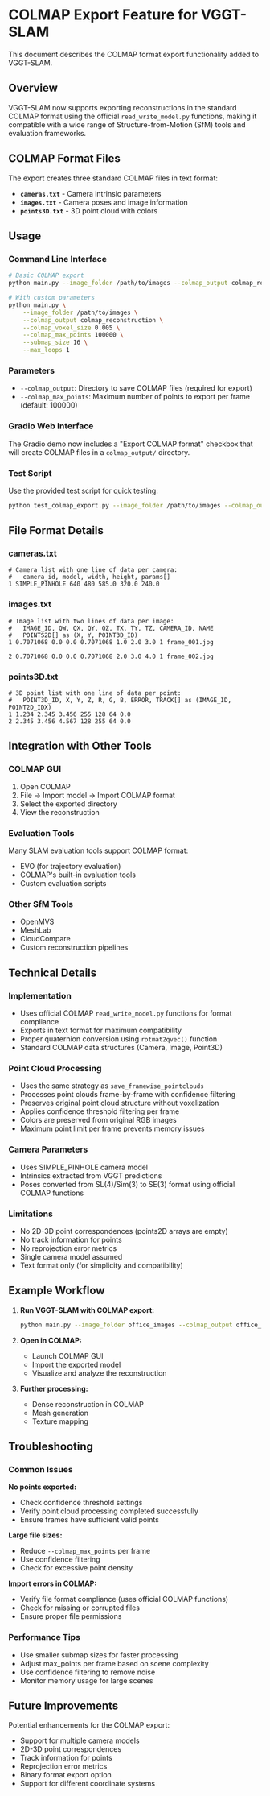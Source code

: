 # COLMAP Export Feature for VGGT-SLAM

This document describes the COLMAP format export functionality added to VGGT-SLAM.

## Overview

VGGT-SLAM now supports exporting reconstructions in the standard COLMAP format using the official `read_write_model.py` functions, making it compatible with a wide range of Structure-from-Motion (SfM) tools and evaluation frameworks.

## COLMAP Format Files

The export creates three standard COLMAP files in text format:

- **`cameras.txt`** - Camera intrinsic parameters
- **`images.txt`** - Camera poses and image information  
- **`points3D.txt`** - 3D point cloud with colors

## Usage

### Command Line Interface

```bash
# Basic COLMAP export
python main.py --image_folder /path/to/images --colmap_output colmap_reconstruction

# With custom parameters
python main.py \
    --image_folder /path/to/images \
    --colmap_output colmap_reconstruction \
    --colmap_voxel_size 0.005 \
    --colmap_max_points 100000 \
    --submap_size 16 \
    --max_loops 1
```

### Parameters

- `--colmap_output`: Directory to save COLMAP files (required for export)
- `--colmap_max_points`: Maximum number of points to export per frame (default: 100000)

### Gradio Web Interface

The Gradio demo now includes a "Export COLMAP format" checkbox that will create COLMAP files in a `colmap_output/` directory.

### Test Script

Use the provided test script for quick testing:

```bash
python test_colmap_export.py --image_folder /path/to/images --colmap_output test_output
```

## File Format Details

### cameras.txt
```
# Camera list with one line of data per camera:
#   camera_id, model, width, height, params[]
1 SIMPLE_PINHOLE 640 480 585.0 320.0 240.0
```

### images.txt
```
# Image list with two lines of data per image:
#   IMAGE_ID, QW, QX, QY, QZ, TX, TY, TZ, CAMERA_ID, NAME
#   POINTS2D[] as (X, Y, POINT3D_ID)
1 0.7071068 0.0 0.0 0.7071068 1.0 2.0 3.0 1 frame_001.jpg

2 0.7071068 0.0 0.0 0.7071068 2.0 3.0 4.0 1 frame_002.jpg

```

### points3D.txt
```
# 3D point list with one line of data per point:
#   POINT3D_ID, X, Y, Z, R, G, B, ERROR, TRACK[] as (IMAGE_ID, POINT2D_IDX)
1 1.234 2.345 3.456 255 128 64 0.0
2 2.345 3.456 4.567 128 255 64 0.0
```

## Integration with Other Tools

### COLMAP GUI
1. Open COLMAP
2. File → Import model → Import COLMAP format
3. Select the exported directory
4. View the reconstruction

### Evaluation Tools
Many SLAM evaluation tools support COLMAP format:
- EVO (for trajectory evaluation)
- COLMAP's built-in evaluation tools
- Custom evaluation scripts

### Other SfM Tools
- OpenMVS
- MeshLab
- CloudCompare
- Custom reconstruction pipelines

## Technical Details

### Implementation
- Uses official COLMAP `read_write_model.py` functions for format compliance
- Exports in text format for maximum compatibility
- Proper quaternion conversion using `rotmat2qvec()` function
- Standard COLMAP data structures (Camera, Image, Point3D)

### Point Cloud Processing
- Uses the same strategy as `save_framewise_pointclouds`
- Processes point clouds frame-by-frame with confidence filtering
- Preserves original point cloud structure without voxelization
- Applies confidence threshold filtering per frame
- Colors are preserved from original RGB images
- Maximum point limit per frame prevents memory issues

### Camera Parameters
- Uses SIMPLE_PINHOLE camera model
- Intrinsics extracted from VGGT predictions
- Poses converted from SL(4)/Sim(3) to SE(3) format using official COLMAP functions

### Limitations
- No 2D-3D point correspondences (points2D arrays are empty)
- No track information for points
- No reprojection error metrics
- Single camera model assumed
- Text format only (for simplicity and compatibility)

## Example Workflow

1. **Run VGGT-SLAM with COLMAP export:**
   ```bash
   python main.py --image_folder office_images --colmap_output office_colmap
   ```

2. **Open in COLMAP:**
   - Launch COLMAP GUI
   - Import the exported model
   - Visualize and analyze the reconstruction

3. **Further processing:**
   - Dense reconstruction in COLMAP
   - Mesh generation
   - Texture mapping

## Troubleshooting

### Common Issues

**No points exported:**
- Check confidence threshold settings
- Verify point cloud processing completed successfully
- Ensure frames have sufficient valid points

**Large file sizes:**
- Reduce `--colmap_max_points` per frame
- Use confidence filtering
- Check for excessive point density

**Import errors in COLMAP:**
- Verify file format compliance (uses official COLMAP functions)
- Check for missing or corrupted files
- Ensure proper file permissions

### Performance Tips

- Use smaller submap sizes for faster processing
- Adjust max_points per frame based on scene complexity
- Use confidence filtering to remove noise
- Monitor memory usage for large scenes

## Future Improvements

Potential enhancements for the COLMAP export:

- Support for multiple camera models
- 2D-3D point correspondences
- Track information for points
- Reprojection error metrics
- Binary format export option
- Support for different coordinate systems 